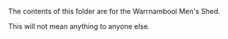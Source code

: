 The contents of this folder are for the Warrnambool Men's Shed.

This will not mean anything to anyone else.
